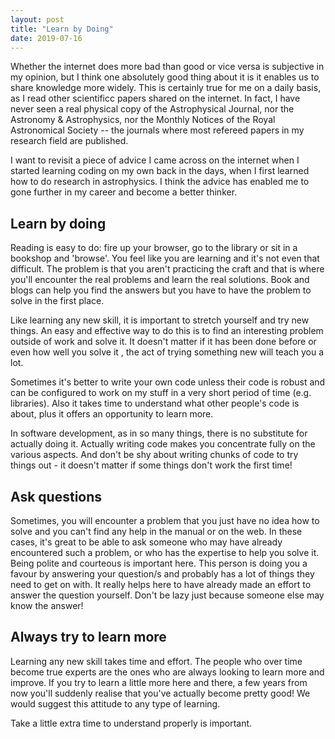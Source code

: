 ```yaml
---
layout: post
title: "Learn by Doing"
date: 2019-07-16
---
```


Whether the internet does more bad than good or vice versa is subjective in my opinion, but I think one absolutely good thing about it is it enables us to share knowledge more widely. This is certainly true for me on a daily basis, as I read other scientificc papers shared on the internet. In fact, I have never seen a real physical copy of the Astrophysical Journal, nor the Astronomy & Astrophysics, nor the Monthly Notices of the Royal Astronomical Society -- the journals where most refereed papers in my research field are published.

I want to revisit a piece of advice I came across on the internet when I started learning coding on my own back in the days, when I first learned how to do research in astrophysics. I think the advice has enabled me to gone further in my career and become a better thinker.

## Learn by doing

Reading is easy to do: fire up your browser, go to the library or sit in a bookshop and 'browse'. You feel like you are learning and it's not even that difficult. The problem is that you aren't practicing the craft and that is where you'll encounter the real problems and learn the real solutions. Book and blogs can help you find the answers but you have to have the problem to solve in the first place.

Like learning any new skill, it is important to stretch yourself and try new things. An easy and effective way to do this is to find an interesting problem outside of work and solve it. It doesn't matter if it has been done before or even how well you solve it , the act of trying something new will teach you a lot.

Sometimes it's better to write your own code unless their code is robust and can be configured to work on my stuff in a very short period of time (e.g. libraries). Also it takes time to understand what other people's code is about, plus it offers an opportunity to learn more. 

In software development, as in so many things, there is no substitute for actually doing it. Actually writing code makes you concentrate fully on the various aspects. And don't be shy about writing chunks of code to try things out - it doesn't matter if some things don't work the first time! 

## Ask questions
Sometimes, you will encounter a problem that you just have no idea how to solve and you can't find any help in the manual or on the web.  In these cases, it's great to be able to ask someone who may have already encountered such a problem, or who has the expertise to help you solve it.  Being polite and courteous is important here.  This person is doing you a favour by answering your question/s and probably has a lot of things they need to get on with.  It really helps here to have already made an effort to answer the question yourself.  Don't be lazy just because someone else may know the answer! 

## Always try to learn more
Learning any new skill takes time and effort.  The people who over time become true experts are the ones who are always looking to learn more and improve.  If you try to learn a little more here and there, a few years from now you'll suddenly realise that you've actually become pretty good!  We would suggest this attitude to any type of learning. 

Take a little extra time to understand properly is important.




